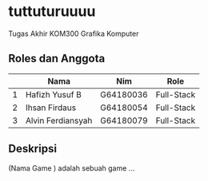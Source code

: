# tuttuturuuuu
Tugas Akhir KOM300 Grafika Komputer

## Roles dan Anggota
<table>
    <thead>
        <tr>
            <th></th>
            <th>Nama</th>
            <th>Nim</th>
            <th>Role</th>
        </tr>
    </thead>
    <tbody>
        <tr>
            <td>1</td>
            <td>Hafizh Yusuf B</td>
            <td>G64180036</td>
            <td>Full-Stack</td>
        </tr>
        <tr>
            <td>2</td>
            <td>Ihsan Firdaus</td>
            <td>G64180054</td>
            <td>Full-Stack</td>
        </tr>
        <tr>
            <td>3</td>
            <td>Alvin Ferdiansyah</td>
            <td>G64180079</td>
            <td>Full-Stack</td>
        </tr>
    </tbody>
</table>

## Deskripsi
(Nama Game ) adalah sebuah game ...
